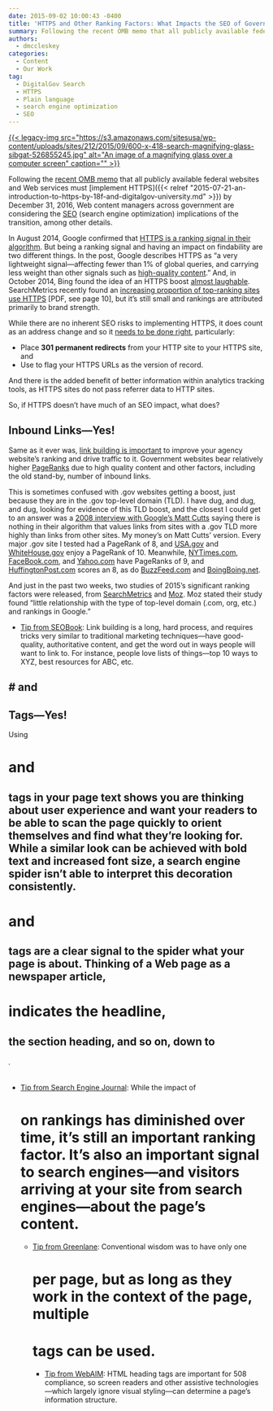 ```yaml
---
date: 2015-09-02 10:00:43 -0400
title: 'HTTPS and Other Ranking Factors: What Impacts the SEO of Government Websites?'
summary: Following the recent OMB memo that all publicly available federal websites and Web services must implement HTTPS by December 31, 2016, Web content managers across government are considering the SEO (search engine optimization) implications of the transition, among other details. In August 2014, Google confirmed that HTTPS is a ranking signal in their algorithm. But
authors:
  - dmccleskey
categories:
  - Content
  - Our Work
tag:
  - DigitalGov Search
  - HTTPS
  - Plain language
  - search engine optimization
  - SEO
---
```


[{{< legacy-img src="https://s3.amazonaws.com/sitesusa/wp-content/uploads/sites/212/2015/09/600-x-418-search-magnifying-glass-sibgat-526855245.jpg" alt="An image of a magnifying glass over a computer screen" caption="" >}}](https://s3.amazonaws.com/sitesusa/wp-content/uploads/sites/212/2015/09/600-x-418-search-magnifying-glass-sibgat-526855245.jpg) 

Following the [recent OMB memo](https://https.cio.gov/) that all publicly available federal websites and Web services must [implement HTTPS]({{< relref "2015-07-21-an-introduction-to-https-by-18f-and-digitalgov-university.md" >}}) by December 31, 2016, Web content managers across government are considering the [SEO](http://search.WHATEVER/blog/seo-joe-pagano.html) (search engine optimization) implications of the transition, among other details.

In August 2014, Google confirmed that [HTTPS is a ranking signal in their algorithm](http://googlewebmastercentral.blogspot.com/2014/08/https-as-ranking-signal.html). But being a ranking signal and having an impact on findability are two different things. In the post, Google describes HTTPS as “a very lightweight signal—affecting fewer than 1% of global queries, and carrying less weight than other signals such as [high-quality content](https://support.google.com/webmasters/answer/6001093).” And, in October 2014, Bing found the idea of an HTTPS boost [almost laughable](https://www.seroundtable.com/bing-https-ranking-19243.html). SearchMetrics recently found an [increasing proportion of top-ranking sites use HTTPS](http://www.searchmetrics.com/wp-content/uploads/Ranking-Factors-2015-Whitepaper-US.pdf) [PDF, see page 10], but it’s still small and rankings are attributed primarily to brand strength.

While there are no inherent SEO risks to implementing HTTPS, it does count as an address change and so it [needs to be done right](http://searchengineland.com/google-starts-giving-ranking-boost-secure-httpsssl-sites-199446/), particularly:

  * Place **301 permanent redirects** from your HTTP site to your HTTPS site, and
  * Use **<link rel=&#8221;canonical&#8221;>** to flag your HTTPS URLs as the version of record.

And there is the added benefit of better information within analytics tracking tools, as HTTPS sites do not pass referrer data to HTTP sites.

So, if HTTPS doesn’t have much of an SEO impact, what does?

## Inbound Links—Yes!

Same as it ever was, [link building is important](https://moz.com/beginners-guide-to-seo/growing-popularity-and-links) to improve your agency website’s ranking and drive traffic to it. Government websites bear relatively higher [PageRanks](https://en.wikipedia.org/wiki/PageRank) due to high quality content and other factors, including the old stand-by, number of inbound links.

This is sometimes confused with .gov websites getting a boost, just because they are in the .gov top-level domain (TLD). I have dug, and dug, and dug, looking for evidence of this TLD boost, and the closest I could get to an answer was a [2008 interview with Google&#8217;s Matt Cutts](http://www.stephanspencer.com/matt-cutts-interview/) saying there is nothing in their algorithm that values links from sites with a .gov TLD more highly than links from other sites. My money’s on Matt Cutts’ version. Every major .gov site I tested had a PageRank of 8, and [USA.gov](https://www.usa.gov/) and [WhiteHouse.gov](https://www.whitehouse.gov/) enjoy a PageRank of 10. Meanwhile, [NYTimes.com](http://www.nytimes.com/), [FaceBook.com](https://www.facebook.com/), and [Yahoo.com](https://www.yahoo.com/) have PageRanks of 9, and [HuffingtonPost.com](http://www.huffingtonpost.com/) scores an 8, as do [BuzzFeed.com](http://www.buzzfeed.com/) and [BoingBoing.net](http://boingboing.net/).

And just in the past two weeks, two studies of 2015’s significant ranking factors were released, from [SearchMetrics](http://pages.searchmetrics.com/rs/656-KWJ-035/images/Ranking-Factors-2015-Whitepaper-US_FINAL.pdf) and [Moz](https://moz.com/search-ranking-factors/correlations). Moz stated their study found “little relationship with the type of top-level domain (.com, org, etc.) and rankings in Google.”

  * [Tip from SEOBook](http://www.seobook.com/archives/001792.shtml): Link building is a long, hard process, and requires tricks very similar to traditional marketing techniques—have good-quality, authoritative content, and get the word out in ways people will want to link to. For instance, people love lists of things—top 10 ways to XYZ, best resources for ABC, etc.

## # and 

## Tags—Yes!

Using 

# and 

## tags in your page text shows you are thinking about user experience and want your readers to be able to scan the page quickly to orient themselves and find what they’re looking for. While a similar look can be achieved with bold text and increased font size, a search engine spider isn’t able to interpret this decoration consistently. 

# and 

## tags are a clear signal to the spider what your page is about. Thinking of a Web page as a newspaper article, 

# indicates the headline, 

## the section heading, and so on, down to 

###### .</p> 

  * [Tip from Search Engine Journal](http://www.searchenginejournal.com/in-2014-how-important-is-an-h1-tag-for-seo/): While the impact of 
    # on rankings has diminished over time, it’s still an important ranking factor. It’s also an important signal to search engines—and visitors arriving at your site from search engines—about the page’s content.</li> 
    
      * [Tip from Greenlane](http://www.greenlaneseo.com/blog/2015/02/seo-101-seo-and-multiple-h1-tags/): Conventional wisdom was to have only one 
        # per page, but as long as they work in the context of the page, multiple 
        
        # tags can be used.</li> 
        
          * [Tip from WebAIM](http://webaim.org/techniques/semanticstructure/): HTML heading tags are important for 508 compliance, so screen readers and other assistive technologies—which largely ignore visual styling—can determine a page’s information structure.</ul> 
        
        ## <title>
          Tags—Yes!</h2> 
          
          <p>
            The <a href="{{< relref "2014-03-28-plain-language-page-titles-more-important-than-ever.md" >}}">
            
            <title>
              tag</a> we’re talking about here is located within the 
              
              <head>
                of the page and is important for user experience on a search results page. While it’s basically invisible to the reader, search engines will try to use this tag for the title they display in their search results. Web browsers will display the 
                
                <title>
                  as the browser window label or tab label, and many agencies have placed a general agency, division, or site section name here, aiming to best identify the open window/tab as belonging to them. However, if all a site’s 
                  
                  <title>
                    tags are identical, search engines won’t be able to use them, and so will look to other references to your page’s title to assemble something usable for their search results. The outcome of this <a href="https://blogs.bing.com/webmaster/2014/06/23/how-does-bing-choose-the-title-for-my-web-page/">page-title crowdsourcing</a> can be annoying at best, and inappropriate at worst. Your 
                    
                    <title>
                      tag will most likely match your 
                      
                      <h1>
                        tag.</p> 
                        
                        <ul>
                          <li>
                            <a href="http://searchengineland.com/advanced-seo-learning-experiments-using-googles-title-tag-changes-example-189850">Tip from Search Engine Land</a>: There’s no magic number, but around 55 characters or less is good. Use the <title>
                              tag to give each page a unique, meaningful, relatively brief title, with relevant keywords towards the beginning.</li> </ul> 
                              
                              <h2>
                                Meta Descriptions—Yes!
                              </h2>
                              
                              <p>
                                The <a href="https://moz.com/learn/seo/meta-description">meta description</a>, also located in the 
                                
                                <head>
                                  , is search-engines’ first stop when they are indexing your site. After all, it would be easier for them to pull your description than to assemble their own snippet. But if you don’t have this tag, or it doesn’t reflect the content of the page, it may be ignored. You may have heard that 
                                  
                                  <meta />
                                  tags are no longer useful in SEO, but it is only 
                                  <a href="https://moz.com/community/q/meta-keywords-should-we-use-them-or-not">meta keywords</a> that are either ignored by search engines, or taken as a spam signal after this tag was abused by Web marketers trying to game the system.</p> 
                                  
                                  <ul>
                                    <li>
                                      <a href="https://yoast.com/meta-descriptions/">Tip from Yoast</a>: Meta descriptions should be about 140 characters, like a tweet, and unique. Use active voice, relevant keywords, and include a call to action.
                                    </li>
                                  </ul>
                                  
                                  <h2>
                                    Quality Content—Yes!!!
                                  </h2>
                                  
                                  <p>
                                    Google has <a href="http://googlewebmastercentral.blogspot.com/2011/05/more-guidance-on-building-high-quality.html">emphasized for years</a> that the most important ranking factor is the quality of the content. I’m not sure I believe this, given the PageRanks of federal websites are the same as Boing Boing. However, providing quality services and information to the public is the central goal of all government websites, and raising the bar on both the substance and the communication style can only be a benefit. While writing plainly can be a great challenge, effective communication is important for conducting our country’s business, and <a href="http://www.plainlanguage.gov/plLaw/index.cfm">it’s the law</a>. The direct benefits for agencies and the public are only magnified by the indirect benefit of SEO, allowing search engines to better leverage the content of your site, and get people to your information more quickly.
                                  </p>
                                  
                                  <ul>
                                    <li>
                                      <a href="http://www.plainlanguage.gov/howto/guidelines/FederalPLGuidelines/index.cfm">Tip from PlainLanguage.gov</a>: Think about your audience, organize, write your document, write for the Web, and test.
                                    </li>
                                    <li>
                                      Tip from Copyblogger: <a href="http://scribecontent.com/downloads/How-to-Create-Compelling-Content.pdf">How to Create Compelling Content that Ranks Well in Search Engines</a>
                                    </li>
                                    <li>
                                      Tip from Killer Web Content: <a href="http://www.gerrymcgovern.com/first-chapter/28/books/killer-web-content">Do you have the killer instinct?</a>
                                    </li>
                                  </ul>